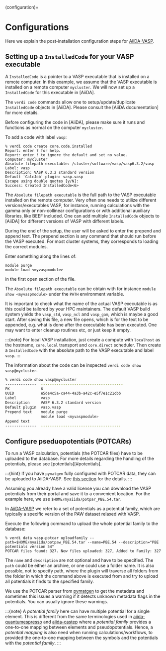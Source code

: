 (configuration)=
# Configurations

Here we explain the post-installation configuration steps for [AiiDA-VASP].

## Setting up a `InstalledCode` for your VASP executable

A `InstalledCode` is a pointer to a VASP executable that is installed on a remote computer. In this example, we assume that the VASP executable is installed on a remote computer `mycluster`. We will now set up a `InstalledCode` for this executable in [AiiDA].

The `verdi code` commands allow one to setup/update/duplicate `InstalledCode` objects in [AiiDA].
Please consult the [AiiDA documentation] for more details.

Before configuring the code in [AiiDA], please make sure it runs and functions as normal on the computer `mycluster`.

To add a code with label `vasp`:

```
% verdi code create core.code.installed
Report: enter ? for help.
Report: enter ! to ignore the default and set no value.
Computer: mycluster
Absolute filepath executable: /cluster/software/vasp/vasp6.3.2/vasp
Label: vasp
Description: VASP 6.3.2 standard version
Default `CalcJob` plugin: vasp.vasp
Escape using double quotes [y/N]:
Success: Created InstalledCode<6>
```

The `Absolute filepath executable` is the full path to the VASP executable installed on the remote computer.
Very often one needs to utilize different versions/executables VASP, for instance, running calculations with the gamma only or non-collinear configurations or with additional auxiliary libraries, like BEEF included.
One can add multiple `InstalledCode` objects to [AiiDA] for different versions of VASP with different labels.

During the end of the setup, the user will be  asked to enter the prepend and append text.
The prepend section is any command that should run before the VASP executed.
For most cluster systems, they corresponds to loading the correct modules.

Enter something along the lines of:

```
module purge
module load <myvaspmodule>
```

in the first open section of the file.

The `Absolute filepath executable` can be obtain with for instance `module show <myvaspmodule>` under the `PATH` environment variable.

It is important to check what the name of the actual VASP executable is as this could be tailored by your HPC maintainers.
The default VASP build system yields the `vasp_std`, `vasp_ncl` and `vasp_gam`, which is maybe a good start.
After saving this file, a new file opens, which is for the text to be appended, e.g. what is done after the executable has been executed.
One may want to enter cleanup routines etc, or just keep it empty.


:::{note}
For local VASP installation, just create a compute with `localhost` as the hostname, `core.local` transport and `core.direct` scheduler.
Then create a `InstalledCode` with the absolute path to the VASP executable and label `vasp`.
:::


The information about the code can be inspected `verdi code show vasp@mycluster`.

```bash
% verdi code show vasp@mycluster
--------------  -------------------------------------
PK              6
UUID            e5de4c5a-ca44-4a3b-a42c-e5f7e1c21cbb
Label           vasp
Description     VASP 6.3.2 standard version
Default plugin  vasp.vasp
Prepend text    module purge
                module load <myvaspmodule>
Append text
--------------  ------------------------------------
```

## Configure pseduopotentials (POTCARs)

To run a VASP calculation, potentials (the POTCAR files) have to be uploaded to
the database. For more details regarding the handling of the potentials, please see [potentials][#potentials].

:::{hint}
If you have `pymatgen` fully configured with POTCAR data, they can be uploaded to AiiDA-VASP.
See [this section](#potcar-from-pymatgen) for the details.
:::

Assuming you already have a valid license you can download the VASP potentials from their portal and save
it to a convenient location.
For the example here, we use `$HOME/myaiida/potpar_PBE.54.tar`.

In [AiiDA-VASP] we refer to a set of potentials as a potential family, which are typically a
specific version of the PAW dataset relaxed with VASP.


Execute the following command to upload the whole potential family to the database:

```
% verdi data vasp-potcar uploadfamily --path=$HOME/myaiida/potpaw_PBE.54.tar --name=PBE.54 --description="PBE potentials version 54"
POTCAR files found: 327. New files uploaded: 327, Added to Family: 327
```


The `name` and `description` are not optional and have to be specified.
The `path` could be either an archive, or one could use a folder name.
It is also possible, not to specify path, where the plugin will traverse all folders from the folder in which the command above is executed from and try to upload all potentials it finds to the specified family.


We use the POTCAR parser from [pymatgen] to get the metadata and sometimes this issues a warning if it detects unknown metadata flags in the potentials. You can usually ignore these warnings.


:::{note}
A *potential family* here can have multiple potential for a single element.
This is different from the same terminologies used in [aiida-quantumespresso] and [aiida-castep] where a *potential family* provides a one-to-one mapping between elements and pseudopotentials.
Hence, a *potential mapping* is also need when running calculations/workflows, to provided the one-to-one  mapping between the symbols and the potentials with the *potential family*.
:::


[aiida-vasp]: https://github.com/aiida-vasp/aiida-vasp
[vasp]: https://www.vasp.at
[pymatgen]: https://pymatgen.org
[aiida-quantumespresso]: https://github.com/aiidateam/aiida-quantumespresso
[aiida-castep]: https://github.com/zhubonan/aiida-castep
